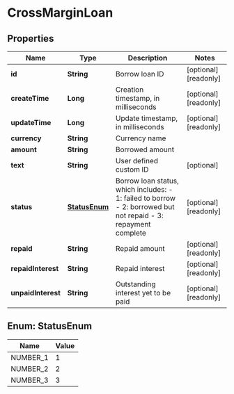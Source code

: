 
# CrossMarginLoan

## Properties

Name | Type | Description | Notes
------------ | ------------- | ------------- | -------------
**id** | **String** | Borrow loan ID |  [optional] [readonly]
**createTime** | **Long** | Creation timestamp, in milliseconds |  [optional] [readonly]
**updateTime** | **Long** | Update timestamp, in milliseconds |  [optional] [readonly]
**currency** | **String** | Currency name | 
**amount** | **String** | Borrowed amount | 
**text** | **String** | User defined custom ID |  [optional]
**status** | [**StatusEnum**](#StatusEnum) | Borrow loan status, which includes:  - 1: failed to borrow - 2: borrowed but not repaid - 3: repayment complete |  [optional] [readonly]
**repaid** | **String** | Repaid amount |  [optional] [readonly]
**repaidInterest** | **String** | Repaid interest |  [optional] [readonly]
**unpaidInterest** | **String** | Outstanding interest yet to be paid |  [optional] [readonly]

## Enum: StatusEnum

Name | Value
---- | -----
NUMBER_1 | 1
NUMBER_2 | 2
NUMBER_3 | 3

